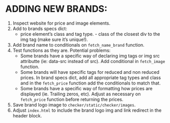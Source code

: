 # ADDING NEW BRANDS:

1. Inspect website for price and image elements.
2. Add to brands specs dict:
	- price element’s class and tag type. - class of the closest div to the img tag (make sure it’s unique!).
3. Add brand name to conditionals on `fetch_name_brand` function.
4. Test functions as they are. Potential problems:
	- Some brands have a specific way of declaring img tags or img src attributte (ie: data-src instead of src). Add conditional in `fetch_image` function.
	- Some brands will have specific tags for reduced and non reduced prices. In brand specs dict, add all appropriate tag types and class and in the `fetch_price` function add the conditionals to match that.
	- Some brands have a specific way of formatting how prices are displayed (ie. Trailing zeros, etc). Adjust as necessary on `fetch_price` function before returning the prices.
5. Save brand logo image to `checker/static/checker/images`.
6. Adjust `index.html` to include the brand logo img and link redirect in the header block.
